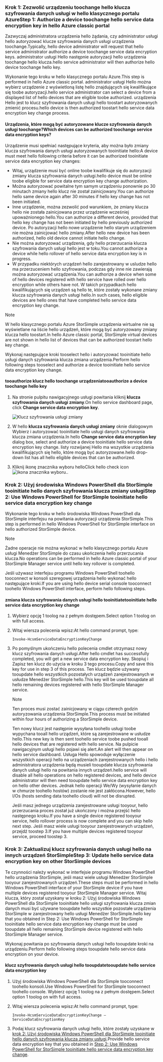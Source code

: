 <!--author=SharS last changed: 12/01/15-->

### <a name="step-1-authorize-a-device-toochange-hello-service-data-encryption-key-in-hello-azure-classic-portal"></a><span data-ttu-id="1a8b4-101">Krok 1: Zezwolić urządzeniu toochange hello klucza szyfrowania danych usługi w hello klasycznego portalu Azure</span><span class="sxs-lookup"><span data-stu-id="1a8b4-101">Step 1: Authorize a device toochange hello service data encryption key in hello Azure classic portal</span></span>
<span data-ttu-id="1a8b4-102">Zazwyczaj administratora urządzenia hello żądania, czy administrator usługi hello autoryzować klucze szyfrowania danych usługi urządzenia toochange.</span><span class="sxs-lookup"><span data-stu-id="1a8b4-102">Typically, hello device administrator will request that hello service administrator authorize a device toochange service data encryption keys.</span></span> <span data-ttu-id="1a8b4-103">administrator usługi Hello następnie autoryzacji hello urządzenia toochange hello klucza.</span><span class="sxs-lookup"><span data-stu-id="1a8b4-103">hello service administrator will then authorize hello device toochange hello key.</span></span>

<span data-ttu-id="1a8b4-104">Wykonanie tego kroku w hello klasycznego portalu Azure.</span><span class="sxs-lookup"><span data-stu-id="1a8b4-104">This step is performed in hello Azure classic portal.</span></span> <span data-ttu-id="1a8b4-105">administrator usługi Hello można wybierz urządzenie z wyświetloną listę hello znajdujących się kwalifikujące się toobe autoryzacji.</span><span class="sxs-lookup"><span data-stu-id="1a8b4-105">hello service administrator can select a device from a displayed list of hello devices that are eligible toobe authorized.</span></span> <span data-ttu-id="1a8b4-106">urządzenia Hello jest to klucz szyfrowania danych usługi hello toostart autoryzowanych zmienić procesu.</span><span class="sxs-lookup"><span data-stu-id="1a8b4-106">hello device is then authorized toostart hello service data encryption key change process.</span></span>

#### <a name="which-devices-can-be-authorized-toochange-service-data-encryption-keys"></a><span data-ttu-id="1a8b4-107">Urządzenia, które mogą być autoryzowane klucze szyfrowania danych usługi toochange?</span><span class="sxs-lookup"><span data-stu-id="1a8b4-107">Which devices can be authorized toochange service data encryption keys?</span></span>
<span data-ttu-id="1a8b4-108">Urządzenie musi spełniać następujące kryteria, aby można było zmiany klucza szyfrowania danych usługi autoryzowanych tooinitiate hello:</span><span class="sxs-lookup"><span data-stu-id="1a8b4-108">A device must meet hello following criteria before it can be authorized tooinitiate service data encryption key changes:</span></span>

* <span data-ttu-id="1a8b4-109">Witaj, urządzenie musi być online toobe kwalifikuje się do autoryzacji zmiany klucza szyfrowania danych usługi.</span><span class="sxs-lookup"><span data-stu-id="1a8b4-109">hello device must be online toobe eligible for service data encryption key change authorization.</span></span>
* <span data-ttu-id="1a8b4-110">Można autoryzować powitalne tym samym urządzeniu ponownie po 30 minutach zmiany hello klucz nie został zainicjowany.</span><span class="sxs-lookup"><span data-stu-id="1a8b4-110">You can authorize hello same device again after 30 minutes if hello key change has not been initiated.</span></span>
* <span data-ttu-id="1a8b4-111">Inne urządzenie, można zezwolić pod warunkiem, że zmiany klucza hello nie została zainicjowana przez urządzenie wcześniej upoważnionego hello.</span><span class="sxs-lookup"><span data-stu-id="1a8b4-111">You can authorize a different device, provided that hello key change has not been initiated by hello previously authorized device.</span></span> <span data-ttu-id="1a8b4-112">Po autoryzacji hello nowe urządzenie hello starym urządzeniem nie można zainicjować hello zmiany.</span><span class="sxs-lookup"><span data-stu-id="1a8b4-112">After hello new device has been authorized, hello old device cannot initiate hello change.</span></span>
* <span data-ttu-id="1a8b4-113">Nie można autoryzować urządzenia, gdy hello przerzucania klucza szyfrowania danych usługi hello jest w toku.</span><span class="sxs-lookup"><span data-stu-id="1a8b4-113">You cannot authorize a device while hello rollover of hello service data encryption key is in progress.</span></span>
* <span data-ttu-id="1a8b4-114">W przypadku niektórych urządzeń hello zarejestrowany w usludze hello ma przerzuceniem hello szyfrowania, podczas gdy inne nie zawierają można autoryzować urządzenia.</span><span class="sxs-lookup"><span data-stu-id="1a8b4-114">You can authorize a device when some of hello devices registered with hello service have rolled over hello encryption while others have not.</span></span> <span data-ttu-id="1a8b4-115">W takich przypadkach hello kwalifikujących się urządzeń są hello te, które zostały wykonane zmiany klucza szyfrowania danych usługi hello.</span><span class="sxs-lookup"><span data-stu-id="1a8b4-115">In such cases, hello eligible devices are hello ones that have completed hello service data encryption key change.</span></span>

> [!NOTE]
> <span data-ttu-id="1a8b4-116">W hello klasycznego portalu Azure StorSimple urządzenia wirtualne nie są wyświetlane na liście hello urządzeń, które mogą być autoryzowany zmiany klucza hello toostart.</span><span class="sxs-lookup"><span data-stu-id="1a8b4-116">In hello Azure classic portal, StorSimple virtual devices are not shown in hello list of devices that can be authorized toostart hello key change.</span></span>
> 
> 

<span data-ttu-id="1a8b4-117">Wykonaj następujące kroki tooselect hello i autoryzować tooinitiate hello usługi danych szyfrowania klucza zmiana urządzenia.</span><span class="sxs-lookup"><span data-stu-id="1a8b4-117">Perform hello following steps tooselect and authorize a device tooinitiate hello service data encryption key change.</span></span>

#### <a name="tooauthorize-a-device-toochange-hello-key"></a><span data-ttu-id="1a8b4-118">tooauthorize klucz hello toochange urządzenia</span><span class="sxs-lookup"><span data-stu-id="1a8b4-118">tooauthorize a device toochange hello key</span></span>
1. <span data-ttu-id="1a8b4-119">Na stronie pulpitu nawigacyjnego usługi powitania kliknij **klucza szyfrowania danych usługi zmiany**.</span><span class="sxs-lookup"><span data-stu-id="1a8b4-119">On hello service dashboard page, click **Change service data encryption key**.</span></span>
   
    ![Klucz szyfrowania usługi zmiany](./media/storsimple-change-data-encryption-key/HCS_ChangeServiceDataEncryptionKey-include.png)
2. <span data-ttu-id="1a8b4-121">W hello **klucza szyfrowania danych usługi zmiany** oknie dialogowym Wybierz i autoryzować tooinitiate hello usługi danych szyfrowania klucza zmiana urządzenia.</span><span class="sxs-lookup"><span data-stu-id="1a8b4-121">In hello **Change service data encryption key** dialog box, select and authorize a device tooinitiate hello service data encryption key change.</span></span> <span data-ttu-id="1a8b4-122">listy rozwijanej Hello ma wszystkie urządzenia kwalifikujących się hello, które mogą być autoryzowane.</span><span class="sxs-lookup"><span data-stu-id="1a8b4-122">hello drop-down list has all hello eligible devices that can be authorized.</span></span>
3. <span data-ttu-id="1a8b4-123">Kliknij ikonę znacznika wyboru hello</span><span class="sxs-lookup"><span data-stu-id="1a8b4-123">Click hello check icon</span></span> ![ikona znacznika wyboru](./media/storsimple-change-data-encryption-key/HCS_CheckIcon-include.png)<span data-ttu-id="1a8b4-125">.</span><span class="sxs-lookup"><span data-stu-id="1a8b4-125">.</span></span>

### <a name="step-2-use-windows-powershell-for-storsimple-tooinitiate-hello-service-data-encryption-key-change"></a><span data-ttu-id="1a8b4-126">Krok 2: Użyj środowiska Windows PowerShell dla StorSimple tooinitiate hello danych szyfrowania klucza zmiany usługi</span><span class="sxs-lookup"><span data-stu-id="1a8b4-126">Step 2: Use Windows PowerShell for StorSimple tooinitiate hello service data encryption key change</span></span>
<span data-ttu-id="1a8b4-127">Wykonanie tego kroku w hello środowiska Windows PowerShell dla StorSimple interfejsu na powitania autoryzacji urządzenia StorSimple.</span><span class="sxs-lookup"><span data-stu-id="1a8b4-127">This step is performed in hello Windows PowerShell for StorSimple interface on hello authorized StorSimple device.</span></span>

> [!NOTE]
> <span data-ttu-id="1a8b4-128">Żadne operacje nie można wykonać w hello klasycznego portalu Azure usługi Menedżer StorSimple do czasu ukończenia hello przerzucania klucza.</span><span class="sxs-lookup"><span data-stu-id="1a8b4-128">No operations can be performed in hello Azure classic portal of your StorSimple Manager service until hello key rollover is completed.</span></span>
> 
> 

<span data-ttu-id="1a8b4-129">Jeśli używasz interfejsu programu Windows PowerShell toohello tooconnect w konsoli szeregowej urządzenia hello wykonać hello następujące kroki.</span><span class="sxs-lookup"><span data-stu-id="1a8b4-129">If you are using hello device serial console tooconnect toohello Windows PowerShell interface, perform hello following steps.</span></span>

#### <a name="tooinitiate-hello-service-data-encryption-key-change"></a><span data-ttu-id="1a8b4-130">zmiana klucza szyfrowania danych usługi hello tooinitiate</span><span class="sxs-lookup"><span data-stu-id="1a8b4-130">tooinitiate hello service data encryption key change</span></span>
1. <span data-ttu-id="1a8b4-131">Wybierz opcję 1 toolog na z pełnym dostępem.</span><span class="sxs-lookup"><span data-stu-id="1a8b4-131">Select option 1 toolog on with full access.</span></span>
2. <span data-ttu-id="1a8b4-132">Witaj wiersza polecenia wpisz:</span><span class="sxs-lookup"><span data-stu-id="1a8b4-132">At hello command prompt, type:</span></span>
   
     `Invoke-HcsmServiceDataEncryptionKeyChange`
3. <span data-ttu-id="1a8b4-133">Po pomyślnym ukończeniu hello polecenia cmdlet otrzymasz nowy klucz szyfrowania danych usługi.</span><span class="sxs-lookup"><span data-stu-id="1a8b4-133">After hello cmdlet has successfully completed, you will get a new service data encryption key.</span></span> <span data-ttu-id="1a8b4-134">Skopiuj i Zapisz ten klucz do użycia w kroku 3 tego procesu.</span><span class="sxs-lookup"><span data-stu-id="1a8b4-134">Copy and save this key for use in step 3 of this process.</span></span> <span data-ttu-id="1a8b4-135">Ten klucz będzie używany tooupdate hello wszystkich pozostałych urządzeń zarejestrowanych w usłudze Menedżer StorSimple hello.</span><span class="sxs-lookup"><span data-stu-id="1a8b4-135">This key will be used tooupdate all hello remaining devices registered with hello StorSimple Manager service.</span></span>
   
   > [!NOTE]
   > <span data-ttu-id="1a8b4-136">Ten proces musi zostać zainicjowany w ciągu czterech godzin autoryzowania urządzenia StorSimple.</span><span class="sxs-lookup"><span data-stu-id="1a8b4-136">This process must be initiated within four hours of authorizing a StorSimple device.</span></span>
   > 
   > 
   
   <span data-ttu-id="1a8b4-137">Ten nowy klucz jest następnie wysyłana toohello usługi toobe wypychana tooall hello urządzeń, które są zarejestrowane w usłudze hello.</span><span class="sxs-lookup"><span data-stu-id="1a8b4-137">This new key is then sent toohello service toobe pushed tooall hello devices that are registered with hello service.</span></span> <span data-ttu-id="1a8b4-138">Na pulpicie nawigacyjnym usługi hello pojawi się alert.</span><span class="sxs-lookup"><span data-stu-id="1a8b4-138">An alert will then appear on hello service dashboard.</span></span> <span data-ttu-id="1a8b4-139">Usługa Hello spowoduje wyłączenie wszystkich operacji hello na urządzeniach zarejestrowanych hello i hello administratora urządzenia będą musieli tooupdate klucza szyfrowania danych usługi hello na powitania innych urządzeń.</span><span class="sxs-lookup"><span data-stu-id="1a8b4-139">hello service will disable all hello operations on hello registered devices, and hello device administrator will then need tooupdate hello service data encryption key on hello other devices.</span></span> <span data-ttu-id="1a8b4-140">Jednak hello operacji We/Wy (wysyłanie danych w chmurze toohello hostów) zostanie nie jest zakłócona.</span><span class="sxs-lookup"><span data-stu-id="1a8b4-140">However, hello I/Os (hosts sending data toohello cloud) will not be disrupted.</span></span>
   
   <span data-ttu-id="1a8b4-141">Jeśli masz jednego urządzenia zarejestrowane usługi tooyour, hello przerzucania proces został już ukończony i można przejść hello następnego kroku.</span><span class="sxs-lookup"><span data-stu-id="1a8b4-141">If you have a single device registered tooyour service, hello rollover process is now complete and you can skip hello next step.</span></span> <span data-ttu-id="1a8b4-142">Jeśli masz wiele usługi tooyour zarejestrowanych urządzeń, przejdź toostep 3.</span><span class="sxs-lookup"><span data-stu-id="1a8b4-142">If you have multiple devices registered tooyour service, proceed toostep 3.</span></span>

### <a name="step-3-update-hello-service-data-encryption-key-on-other-storsimple-devices"></a><span data-ttu-id="1a8b4-143">Krok 3: Zaktualizuj klucz szyfrowania danych usługi hello na innych urządzeń StorSimple</span><span class="sxs-lookup"><span data-stu-id="1a8b4-143">Step 3: Update hello service data encryption key on other StorSimple devices</span></span>
<span data-ttu-id="1a8b4-144">Te czynności należy wykonać w interfejsie programu Windows PowerShell hello urządzenia StorSimple, jeśli masz wiele usługi Menedżer StorSimple tooyour zarejestrowanych urządzeń.</span><span class="sxs-lookup"><span data-stu-id="1a8b4-144">These steps must be performed in hello Windows PowerShell interface of your StorSimple device if you have multiple devices registered tooyour StorSimple Manager service.</span></span> <span data-ttu-id="1a8b4-145">Witaj klucza, który został uzyskany w kroku 2: Użyj środowiska Windows PowerShell dla StorSimple tooinitiate hello usługi szyfrowania klucza zmian danych musi być używane tooupdate hello wszystkie pozostałe urządzenia StorSimple w zarejestrowany hello usługi Menedżer StorSimple.</span><span class="sxs-lookup"><span data-stu-id="1a8b4-145">hello key that you obtained in Step 2: Use Windows PowerShell for StorSimple tooinitiate hello service data encryption key change must be used tooupdate all hello remaining StorSimple device registered with hello StorSimple Manager service.</span></span>

<span data-ttu-id="1a8b4-146">Wykonaj powitania po szyfrowania danych usługi hello tooupdate kroki na urządzeniu.</span><span class="sxs-lookup"><span data-stu-id="1a8b4-146">Perform hello following steps tooupdate hello service data encryption on your device.</span></span>

#### <a name="tooupdate-hello-service-data-encryption-key"></a><span data-ttu-id="1a8b4-147">klucz szyfrowania danych usługi hello tooupdate</span><span class="sxs-lookup"><span data-stu-id="1a8b4-147">tooupdate hello service data encryption key</span></span>
1. <span data-ttu-id="1a8b4-148">Użyj środowiska Windows PowerShell dla StorSimple tooconnect toohello konsoli.</span><span class="sxs-lookup"><span data-stu-id="1a8b4-148">Use Windows PowerShell for StorSimple tooconnect toohello console.</span></span> <span data-ttu-id="1a8b4-149">Wybierz opcję 1 toolog na z pełnym dostępem.</span><span class="sxs-lookup"><span data-stu-id="1a8b4-149">Select option 1 toolog on with full access.</span></span>
2. <span data-ttu-id="1a8b4-150">Witaj wiersza polecenia wpisz:</span><span class="sxs-lookup"><span data-stu-id="1a8b4-150">At hello command prompt, type:</span></span>
   
    `Invoke-HcsmServiceDataEncryptionKeyChange – ServiceDataEncryptionKey`
3. <span data-ttu-id="1a8b4-151">Podaj klucz szyfrowania danych usługi hello, które zostały uzyskane w [krok 2: Użyj środowiska Windows PowerShell dla StorSimple tooinitiate hello danych szyfrowania klucza zmiany usługi](#to-initiate-the-service-data-encryption-key-change).</span><span class="sxs-lookup"><span data-stu-id="1a8b4-151">Provide hello service data encryption key that you obtained in [Step 2: Use Windows PowerShell for StorSimple tooinitiate hello service data encryption key change](#to-initiate-the-service-data-encryption-key-change).</span></span>

